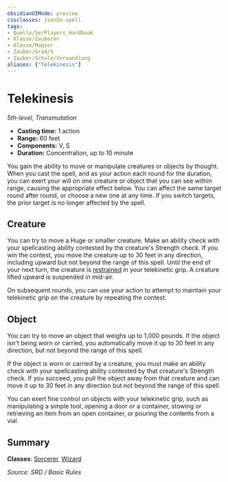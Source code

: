 ```yaml
---
obsidianUIMode: preview
cssclasses: json5e-spell
tags:
- Quelle/5e/Players_Handbook
- Klasse/Zauberer
- Klasse/Magier
- Zauber/Grad/5
- Zauber/Schule/Verwandlung
aliases: ["Telekinesis"]
---
```

# Telekinesis
*5th-level, Transmutation*  

- **Casting time:** 1 action
- **Range:** 60 feet
- **Components:** V, S
- **Duration:** Concentration, up to 10 minute

You gain the ability to move or manipulate creatures or objects by thought. When you cast the spell, and as your action each round for the duration, you can exert your will on one creature or object that you can see within range, causing the appropriate effect below. You can affect the same target round after round, or choose a new one at any time. If you switch targets, the prior target is no longer affected by the spell.

## Creature

You can try to move a Huge or smaller creature. Make an ability check with your spellcasting ability contested by the creature's Strength check. If you win the contest, you move the creature up to 30 feet in any direction, including upward but not beyond the range of this spell. Until the end of your next turn, the creature is [restrained](rules/conditions.md#restrained) in your telekinetic grip. A creature lifted upward is suspended in mid-air.

On subsequent rounds, you can use your action to attempt to maintain your telekinetic grip on the creature by repeating the contest.

## Object

You can try to move an object that weighs up to 1,000 pounds. If the object isn't being worn or carried, you automatically move it up to 30 feet in any direction, but not beyond the range of this spell.

If the object is worn or carried by a creature, you must make an ability check with your spellcasting ability contested by that creature's Strength check. If you succeed, you pull the object away from that creature and can move it up to 30 feet in any direction but not beyond the range of this spell.

You can exert fine control on objects with your telekinetic grip, such as manipulating a simple tool, opening a door or a container, stowing or retrieving an item from an open container, or pouring the contents from a vial.

## Summary

**Classes**: [Sorcerer](../Klassen/Zauberer.md), [Wizard](../Klassen/Magier.md)

*Source: SRD / Basic Rules*
